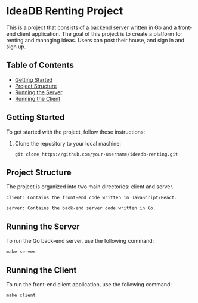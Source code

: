 # IdeaDB Renting Project

This is a project that consists of a backend server written in Go and a front-end client application. The goal of this project is to create a platform for renting and managing ideas. Users can post their house, and sign in and sign up.

## Table of Contents

- [Getting Started](#getting-started)
- [Project Structure](#project-structure)
- [Running the Server](#running-the-server)
- [Running the Client](#running-the-client)

## Getting Started

To get started with the project, follow these instructions:

1. Clone the repository to your local machine:

   ```shell
   git clone https://github.com/your-username/ideadb-renting.git
   ```

## Project Structure

The project is organized into two main directories: client and server.
```
client: Contains the front-end code written in JavaScript/React.

server: Contains the back-end server code written in Go.
```

## Running the Server
To run the Go back-end server, use the following command:

```shell
make server
```

## Running the Client
To run the front-end client application, use the following command:

```
make client

```
